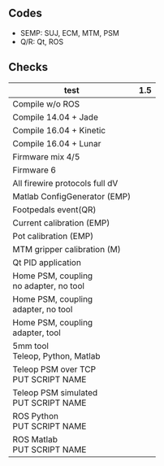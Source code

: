 ## Codes
* SEMP: SUJ, ECM, MTM, PSM
* Q/R: Qt, ROS

## Checks
| test | 1.5 |
|------|-----|
|Compile w/o ROS                | |
|Compile 14.04 + Jade           | |
|Compile 16.04 + Kinetic        | |
|Compile 16.04 + Lunar          | |
|Firmware mix 4/5               | |
|Firmware 6                     | |
|All firewire protocols full dV | |
|Matlab ConfigGenerator (EMP)   | |
|Footpedals event(QR)           | |
|Current calibration (EMP)      | |
|Pot calibration (EMP)          | |
|MTM gripper calibration (M)    | |
|Qt PID application             | |
|Home PSM, coupling<br>no adapter, no tool | |
|Home PSM, coupling<br>adapter, no tool    | |
|Home PSM, coupling<br>adapter, tool       | |
|5mm tool<br>Teleop, Python, Matlab        | |
|Teleop PSM over TCP<br>PUT SCRIPT NAME    | |
|Teleop PSM simulated<br>PUT SCRIPT NAME   | |
|ROS Python<br>PUT SCRIPT NAME             | |
|ROS Matlab<br>PUT SCRIPT NAME             | |